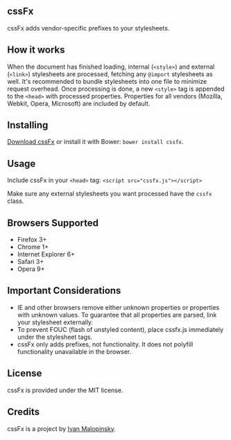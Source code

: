 cssFx
-----

cssFx adds vendor-specific prefixes to your stylesheets.

How it works
------------

When the document has finished loading, internal (`<style>`) and external (`<link>`) stylesheets are processed, fetching any `@import` stylesheets as well. It's recommended to bundle stylesheets into one file to minimize request overhead. Once processing is done, a new `<style>` tag is appended to the `<head>` with processed properties. Properties for all vendors (Mozilla, Webkit, Opera, Microsoft) are included by default.

Installing
----------

[Download cssFx](https://github.com/imsky/cssFx/zipball/master) or install it with Bower: `bower install cssfx`.

Usage
-----

Include cssFx in your `<head>` tag: `<script src="cssfx.js"></script>`

Make sure any external stylesheets you want processed have the `cssfx` class.

Browsers Supported
------------------

  * Firefox 3+
  * Chrome 1+
  * Internet Explorer 6+
  * Safari 3+
  * Opera 9+

Important Considerations
------------------------

* IE and other browsers remove either unknown properties or properties with unknown values. To guarantee that all properties are parsed, link your stylesheet externally.
* To prevent FOUC (flash of unstyled content), place cssfx.js immediately under the stylesheet tags.
* cssFx only adds prefixes, not functionality. It does not polyfill functionality unavailable in the browser.

License
-------

cssFx is provided under the MIT license.

Credits
-------

cssFx is a project by [Ivan Malopinsky](http://imsky.co).
